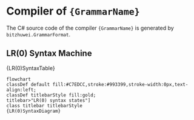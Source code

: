 # Compiler of `{GrammarName}`

The C# source code of the compiler `{GrammarName}` is generated by `bitzhuwei.GrammarFormat`.

## LR(0) Syntax Machine

{LR(0)SyntaxTable}

```Mermaid
flowchart
classDef default fill:#C7EDCC,stroke:#993399,stroke-width:0px,text-align:left;
classDef titlebarStyle fill:gold;
titlebar>"LR(0) syntax states"]
class titlebar titlebarStyle
{LR(0)SyntaxDiagram}
```

